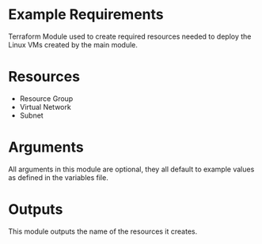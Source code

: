 # Example Requirements

Terraform Module used to create required resources needed to deploy the Linux VMs created by the main module.

# Resources

- Resource Group
- Virtual Network
- Subnet

# Arguments

All arguments in this module are optional, they all default to example values as defined in the variables file.

# Outputs

This module outputs the name of the resources it creates.
